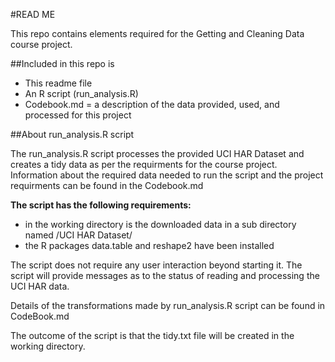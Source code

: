#READ ME

This repo contains elements required for the Getting and Cleaning Data course project. 

##Included in this repo is

- This readme file
- An R script (run_analysis.R)
- Codebook.md = a description of the data provided, used, and processed for this project

##About run_analysis.R script

The run_analysis.R script processes the provided UCI HAR Dataset and creates a tidy data as per the requirments for the course project. Information about the required data needed to run the script and the project requirments can be found in the Codebook.md

**The script has the following requirements:**

- in the working directory is the downloaded data in a sub directory named /UCI HAR Dataset/
- the R packages data.table and reshape2 have been installed

The script does not require any user interaction beyond starting it. The script will provide messages as to the status of reading and processing the UCI HAR data.  

Details of the transformations made by run_analysis.R script can be found in CodeBook.md

The outcome of the script is that the tidy.txt file will be created in the working directory.


